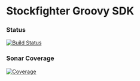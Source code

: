 # Stockfighter Groovy SDK 

### Status
[![Build Status](https://travis-ci.org/jmcshane/stockfighter-groovy-sdk.png)](https://travis-ci.org/jmcshane/stockfighter-groovy-sdk)

### Sonar Coverage

[![Coverage](http://ec2-52-23-180-114.compute-1.amazonaws.com:8087/?server=ec2-54-83-154-236.compute-1.amazonaws.com&resource=stockfighter&metrics=coverage)](http://ec2-54-83-154-236.compute-1.amazonaws.com/overview?id=stockfighter)
